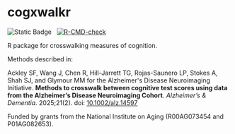 # cogxwalkr

![Static Badge](https://img.shields.io/badge/Status-In_development-FF0000) &nbsp;
[![R-CMD-check](https://github.com/jrgant/cogxwalkr/actions/workflows/R-CMD-check.yaml/badge.svg)](https://github.com/jrgant/cogxwalkr/actions/workflows/R-CMD-check.yaml)

R package for crosswalking measures of cognition.

Methods described in:
    
Ackley SF, Wang J, Chen R, Hill-Jarrett TG, Rojas-Saunero LP, Stokes A, Shah SJ, and Glymour MM for the Alzheimer's Disease Neuroimaging Initiative. **Methods to crosswalk between cognitive test scores using data from the Alzheimer’s Disease Neuroimaging Cohort**. _Alzheimer’s &amp; Dementia_. 2025;21(2). doi: [10.1002/alz.14597](https://doi.org/10.1002/alz.14597) 

Funded by grants from the National Institute on Aging (R00AG073454 and P01AG082653).

